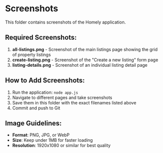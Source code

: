 # Screenshots

This folder contains screenshots of the Homely application.

## Required Screenshots:

1. **all-listings.png** - Screenshot of the main listings page showing the grid of property listings
2. **create-listing.png** - Screenshot of the "Create a new listing" form page
3. **listing-details.png** - Screenshot of an individual listing detail page

## How to Add Screenshots:

1. Run the application: `node app.js`
2. Navigate to different pages and take screenshots
3. Save them in this folder with the exact filenames listed above
4. Commit and push to Git

## Image Guidelines:

- **Format**: PNG, JPG, or WebP
- **Size**: Keep under 1MB for faster loading
- **Resolution**: 1920x1080 or similar for best quality
